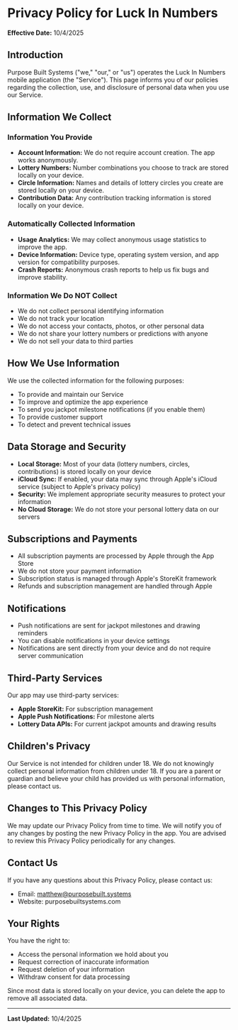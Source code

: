 # Privacy Policy for Luck In Numbers

**Effective Date:** 10/4/2025

## Introduction

Purpose Built Systems ("we," "our," or "us") operates the Luck In Numbers mobile application (the "Service"). This page informs you of our policies regarding the collection, use, and disclosure of personal data when you use our Service.

## Information We Collect

### Information You Provide
- **Account Information:** We do not require account creation. The app works anonymously.
- **Lottery Numbers:** Number combinations you choose to track are stored locally on your device.
- **Circle Information:** Names and details of lottery circles you create are stored locally on your device.
- **Contribution Data:** Any contribution tracking information is stored locally on your device.

### Automatically Collected Information
- **Usage Analytics:** We may collect anonymous usage statistics to improve the app.
- **Device Information:** Device type, operating system version, and app version for compatibility purposes.
- **Crash Reports:** Anonymous crash reports to help us fix bugs and improve stability.

### Information We Do NOT Collect
- We do not collect personal identifying information
- We do not track your location
- We do not access your contacts, photos, or other personal data
- We do not share your lottery numbers or predictions with anyone
- We do not sell your data to third parties

## How We Use Information

We use the collected information for the following purposes:
- To provide and maintain our Service
- To improve and optimize the app experience
- To send you jackpot milestone notifications (if you enable them)
- To provide customer support
- To detect and prevent technical issues

## Data Storage and Security

- **Local Storage:** Most of your data (lottery numbers, circles, contributions) is stored locally on your device
- **iCloud Sync:** If enabled, your data may sync through Apple's iCloud service (subject to Apple's privacy policy)
- **Security:** We implement appropriate security measures to protect your information
- **No Cloud Storage:** We do not store your personal lottery data on our servers

## Subscriptions and Payments

- All subscription payments are processed by Apple through the App Store
- We do not store your payment information
- Subscription status is managed through Apple's StoreKit framework
- Refunds and subscription management are handled through Apple

## Notifications

- Push notifications are sent for jackpot milestones and drawing reminders
- You can disable notifications in your device settings
- Notifications are sent directly from your device and do not require server communication

## Third-Party Services

Our app may use third-party services:
- **Apple StoreKit:** For subscription management
- **Apple Push Notifications:** For milestone alerts
- **Lottery Data APIs:** For current jackpot amounts and drawing results

## Children's Privacy

Our Service is not intended for children under 18. We do not knowingly collect personal information from children under 18. If you are a parent or guardian and believe your child has provided us with personal information, please contact us.

## Changes to This Privacy Policy

We may update our Privacy Policy from time to time. We will notify you of any changes by posting the new Privacy Policy in the app. You are advised to review this Privacy Policy periodically for any changes.

## Contact Us

If you have any questions about this Privacy Policy, please contact us:
- Email: matthew@purposebuilt.systems
- Website: purposebuiltsystems.com

## Your Rights

You have the right to:
- Access the personal information we hold about you
- Request correction of inaccurate information
- Request deletion of your information
- Withdraw consent for data processing

Since most data is stored locally on your device, you can delete the app to remove all associated data.

---

**Last Updated:** 10/4/2025
